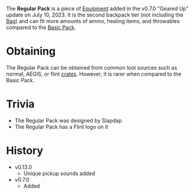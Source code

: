 The **Regular Pack** is a piece of [Equipment](/equipment) added in the v0.7.0 "Geared Up" update on July 10, 2023. It is the second backpack tier (not including the [Bag](/equipment/backpacks/bag)) and can fit more amounts of ammo, healing items, and throwables compared to the [Basic Pack](/equipment/backpacks/basic_pack).

# Obtaining
 
The Regular Pack can be obtained from common loot sources such as normal, AEGIS, or flint [crates](/obstacles/crates). However, it is rarer when compared to the Basic Pack.

# Trivia 

 - The Regular Pack was designed by Slapdap
 - The Regular Pack has a Flint logo on it

# History

 - v0.13.0
   - Unique pickup sounds added
 - v0.7.0
   - Added

